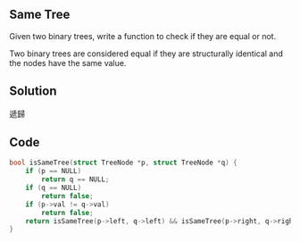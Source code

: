 ## Same Tree

Given two binary trees, write a function to check if they are equal or not.

Two binary trees are considered equal if they are structurally identical and the nodes have the same value. 

## Solution

遞歸

## Code
```c
bool isSameTree(struct TreeNode *p, struct TreeNode *q) {
	if (p == NULL)
		return q == NULL;
	if (q == NULL)
		return false;
	if (p->val != q->val)
		return false;
	return isSameTree(p->left, q->left) && isSameTree(p->right, q->right);
}
```
